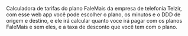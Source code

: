 Calculadora de tarifas do plano FaleMais da empresa de telefonia Telzir, com esse web app você pode escolher o plano, os minutos e o DDD de origem e destino, e ele irá calcular quanto voce irá pagar com os planos FaleMais e sem eles, e a taxa de desconto que você tem com o plano.
